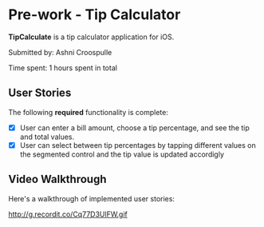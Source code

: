 # Pre-work - Tip Calculator

**TipCalculate** is a tip calculator application for iOS.

Submitted by: Ashni Croospulle 

Time spent: 1 hours spent in total

## User Stories

The following **required** functionality is complete:

* [x] User can enter a bill amount, choose a tip percentage, and see the tip and total values.
* [x] User can select between tip percentages by tapping different values on the segmented control and the tip value is updated accordigly

## Video Walkthrough

Here's a walkthrough of implemented user stories:

http://g.recordit.co/Cq77D3UlFW.gif
